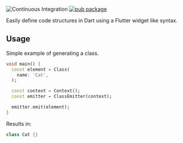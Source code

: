 ![Continuous Integration](https://github.com/YouriLieverdink/orchestrator/actions/workflows/ci.yaml/badge.svg)
[![pub package](https://img.shields.io/pub/v/orchestrator.svg)](https://pub.dev/packages/orchestrator)

Easily define code structures in Dart using a Flutter widget like syntax.

## Usage

Simple example of generating a class.

```dart
void main() {
  const element = Class(
    name: 'Cat',
  );

  const context = Context();
  const emitter = ClassEmitter(context);

  emitter.emit(element);
}
```

Results in:

```dart
class Cat {}
```

